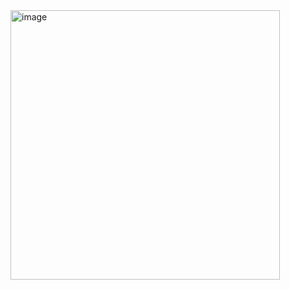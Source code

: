 

<img width="431" alt="image" src="https://user-images.githubusercontent.com/31720261/210036900-214f6ba3-b3d6-4012-a93f-49f21bf9e3d4.png">
